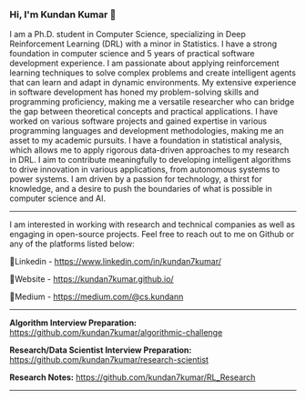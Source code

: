 ### Hi, I'm Kundan Kumar 👋

<!--
**kundan7kumar/kundan7kumar** is a ✨ _special_ ✨ repository because its `README.md` (this file) appears on your GitHub profile.

Here are some ideas to get you started:

- 🔭 I’m currently working on ...
- 🌱 I’m currently learning ...
- 👯 I’m looking to collaborate on ...
- 🤔 I’m looking for help with ...
- 💬 Ask me about ...
- 📫 How to reach me: ...
- 😄 Pronouns: ...
- ⚡ Fun fact: ...
-->

I am a Ph.D. student in Computer Science, specializing in Deep Reinforcement Learning (DRL) with a minor in Statistics. I have a strong foundation in computer science and 5 years of practical software development experience. I am passionate about applying reinforcement learning techniques to solve complex problems and create intelligent agents that can learn and adapt in dynamic environments. My extensive experience in software development has honed my problem-solving skills and programming proficiency, making me a versatile researcher who can bridge the gap between theoretical concepts and practical applications. I have worked on various software projects and gained expertise in various programming languages and development methodologies, making me an asset to my academic pursuits. I have a foundation in statistical analysis, which allows me to apply rigorous data-driven approaches to my research in DRL. I aim to contribute meaningfully to developing intelligent algorithms to drive innovation in various applications, from autonomous systems to power systems. I am driven by a passion for technology, a thirst for knowledge, and a desire to push the boundaries of what is possible in computer science and AI.

----------------------------------------------------------------------------------
I am interested in working with research and technical companies as well as engaging in open-source projects. Feel free to reach out to me on Github or any of the platforms listed below:

📝Linkedin - https://www.linkedin.com/in/kundan7kumar/

📝Website - https://kundan7kumar.github.io/

📝Medium - https://medium.com/@cs.kundann

----------------------------------------------------------------------------------

**Algorithm Interview Preparation:** https://github.com/kundan7kumar/algorithmic-challenge

**Research/Data Scientist Interview Preparation:** https://github.com/kundan7kumar/research-scientist

**Research Notes:** https://github.com/kundan7kumar/RL_Research

----------------------------------------------------------------------------------